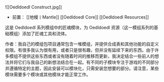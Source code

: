 ![[Oedldoedl Construct.jpg]]
- 前置：
 [[地幔丨Mantle]]
 [[Oedldoedl Core]]
 [[Oedldoedl Resources]]

这是 Oedldoedl 系列模组中的匠魂模块，为 Oedldoedl 资源（这一模组系列的基础模组）添加了匠魂工具和流体。

作者：我自己的模组包项目通常包含一堆模组，并提供合成表和其他功能的自定义权限。有很多我认为很有用，或者只是很有趣，但并没有延续下来的东西。由于许多模组不提供这些东西或者没有随着时间的推移而更新，我决定结合一些前人的想法并将它们与我自己的新想法结合在一起。有不同的子模块专注于游戏的不同部分并遵循特定的主题，因此安装可以模块化，只需安装您想要的部分。请注意，某些模块需要多个模块或其他模块才能正常工作。